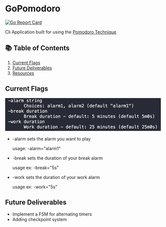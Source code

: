 # GoPomodoro

[![Go Report Card](https://goreportcard.com/badge/github.com/adgray09/GoPomodoro)](https://goreportcard.com/report/github.com/adgray09/GoPomodoro)

Cli Application built for using the <a href="https://en.wikipedia.org/wiki/Pomodoro_Technique">Pomodoro Technique</a>

## 📚 Table of Contents
1. [Current Flags](#current-flags)
2. [Future Deliverables](#future-deliverables)
3. [Resources](#resources)

## Current Flags

<img src="./assets/images/Flags.png"></img>

<ul>
    <li>-alarm sets the alarm you want to play 
        <p>usage: -alarm="alarm1"</p>
    </li>
    <li> -break sets the duration of your break alarm 
        <p>usage ex: -break="5s"</p>
    </li>
    <li>-work sets the duration of your work alarm 
        <p>usage ex: -work="5s"</p>
    </li>
</ul>

## Future Deliverables 

- Implement a FSM for alternating timers
- Adding checkpoint system
